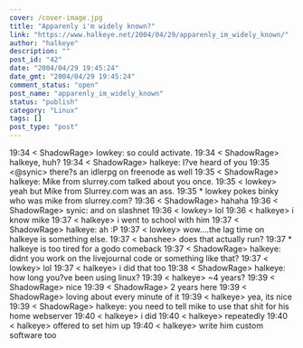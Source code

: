 ```yaml
---
cover: /cover-image.jpg
title: "Apparenly i'm widely known?"
link: "https://www.halkeye.net/2004/04/29/apparenly_im_widely_known/"
author: "halkeye"
description: ""
post_id: "42"
date: "2004/04/29 19:45:24"
date_gmt: "2004/04/29 19:45:24"
comment_status: "open"
post_name: "apparenly_im_widely_known"
status: "publish"
category: "Linux"
tags: []
post_type: "post"
---
```


19:34 < ShadowRage> lowkey: so could activate. 19:34 < ShadowRage> halkeye, huh? 19:34 < ShadowRage> halkeye: I?ve heard of you 19:35 <@synic> there?s an idlerpg on freenode as well 19:35 < ShadowRage> halkeye: Mike from slurrey.com talked about you once. 19:35 < lowkey> yeah but Mike from Slurrey.com was an ass. 19:35 * lowkey pokes binky who was mike from slurrey.com? 19:36 < ShadowRage> hahaha 19:36 < ShadowRage> synic: and on slashnet 19:36 < lowkey> lol 19:36 < halkeye> i know mike 19:37 < halkeye> i went to school with him 19:37 < ShadowRage> halkeye: ah :P 19:37 < lowkey> wow....the lag time on halkeye is something else. 19:37 < banshee> does that actually run? 19:37 * halkeye is too tired for a godo comeback 19:37 < ShadowRage> halkeye: didnt you work on the livejournal code or something like that? 19:37 < lowkey> lol 19:37 < halkeye> i did that too 19:38 < ShadowRage> halkeye: how long you?ve been using linux? 19:39 < halkeye> ~4 years? 19:39 < ShadowRage> nice 19:39 < ShadowRage> 2 years here 19:39 < ShadowRage> loving about every minute of it 19:39 < halkeye> yea, its nice 19:39 < ShadowRage> halkeye: you need to tell mike to use that shit for his home webserver 19:40 < halkeye> i did 19:40 < halkeye> repeatedly 19:40 < halkeye> offered to set him up 19:40 < halkeye> write him custom software too